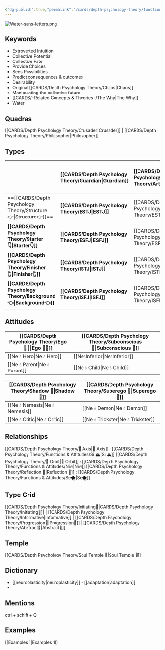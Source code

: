 ```yaml
---
{"dg-publish":true,"permalink":"/cards/depth-psychology-theory/functions-and-attitudes/ne/","noteIcon":"","created":"2022-12-27T21:20:33.776+01:00","updated":"2023-04-18T14:01:53.527+02:00"}
---
```


![Water-sans-letters.png](/img/user/EXTRAS/Images/Water-sans-letters.png)
## Keywords 
- Extroverted Intuition
- Collective Potential
- Collective Fate
- Provide Choices 
- Sees Possibilities 
- Predict consequences & outcomes 
- Desirability
- Original [[CARDS/Depth Psychology Theory/Chaos\|Chaos]]
- Manipulating the collective future 
- [[CARDS/· Related Concepts & Theories ·/The Why\|The Why]]
- Water

## Quadras
[[CARDS/Depth Psychology Theory/Crusader\|Crusader]] | [[CARDS/Depth Psychology Theory/Philosopher\|Philosopher]] 

## Types 

|            | **[[CARDS/Depth Psychology Theory/Guardian\|Guardian]]** | [[CARDS/Depth Psychology Theory/Artisan\|Artisan]] | **[[CARDS/Depth Psychology Theory/Future-Thinker\|Future-Thinker]]** | **[[CARDS/Depth Psychology Theory/Idealist\|Idealist]]** |
|:---------- |:-------- |:------- |:------------ |:-------- |
| ==[[CARDS/Depth Psychology Theory/Structure👉\|Structure👉]]== | **[[CARDS/Depth Psychology Theory/ESTJ\|ESTJ]]**     | [[CARDS/Depth Psychology Theory/ESTP\|ESTP]]    | [[CARDS/Depth Psychology Theory/ENTJ\|ENTJ]]         | [[CARDS/Depth Psychology Theory/ENFJ\|ENFJ]]     |
| **[[CARDS/Depth Psychology Theory/Starter👇\|Starter👇]]**    | **[[CARDS/Depth Psychology Theory/ESFJ\|ESFJ]]**     | [[CARDS/Depth Psychology Theory/ESFP\|ESFP]]    | **[[CARDS/Depth Psychology Theory/ENTP\|ENTP]]**         | **[[CARDS/Depth Psychology Theory/ENFP\|ENFP]]**     |
| **[[CARDS/Depth Psychology Theory/Finisher👆\|Finisher👆]]**   | **[[CARDS/Depth Psychology Theory/ISTJ\|ISTJ]]**     | [[CARDS/Depth Psychology Theory/ISTP\|ISTP]]  | [[CARDS/Depth Psychology Theory/INTJ\|INTJ]]         | [[CARDS/Depth Psychology Theory/INFJ\|INFJ]] |
| **[[CARDS/Depth Psychology Theory/Background👈\|Background👈]]** | **[[CARDS/Depth Psychology Theory/ISFJ\|ISFJ]]**     | [[CARDS/Depth Psychology Theory/ISFP\|ISFP]]    | **[[CARDS/Depth Psychology Theory/INTP\|INTP]]**         | **[[CARDS/Depth Psychology Theory/INFP\|INFP]]**     |      


## Attitudes

| [[CARDS/Depth Psychology Theory/Ego 🙋‍♂️\|Ego 🙋‍♂️]]        | [[CARDS/Depth Psychology Theory/Subconscious 🤸\|Subconscious 🤸]]    |
| -------------------- | ---------------------- |
| [[Ne 💧 Hero\|Ne 💧 Hero]]   | [[Ne💧Inferior\|Ne💧Inferior]]  |
| [[Ne 💧 Parent\|Ne 💧 Parent]] | [[Ne 💧 Child\|Ne 💧 Child]] |

| [[CARDS/Depth Psychology Theory/Shadow 👤\|Shadow 👤]]         | [[CARDS/Depth Psychology Theory/Superego 👹\|Superego 👹]]         |
| --------------------- | ----------------------- |
| [[Ne 💧 Nemesis\|Ne 💧 Nemesis]] |  [[Ne 💧 Demon\|Ne 💧 Demon]] |
| [[Ne 💧 Critic\|Ne 💧 Critic]]  | [[Ne 💧 Trickster\|Ne 💧 Trickster]] |

## Relationships 
[[CARDS/Depth Psychology Theory/🧲 Axis\|🧲 Axis]] : [[CARDS/Depth Psychology Theory/Functions & Attitudes/Si 🏔️\|Si 🏔️]]
[[CARDS/Depth Psychology Theory/🔄 Orbit\|🔄 Orbit]] : [[CARDS/Depth Psychology Theory/Functions & Attitudes/Ni🔥\|Ni🔥]]
[[CARDS/Depth Psychology Theory/Reflection 🔀\|Reflection 🔀]]  : [[CARDS/Depth Psychology Theory/Functions & Attitudes/Se🌪️\|Se🌪️]]

## Type Grid 
[[CARDS/Depth Psychology Theory/Initiating👋\|CARDS/Depth Psychology Theory/Initiating👋]] | [[CARDS/Depth Psychology Theory/Informative\|Informative]] | [[CARDS/Depth Psychology Theory/Progression🧗\|Progression🧗]] | [[CARDS/Depth Psychology Theory/Abstract💭\|Abstract💭]] 

## Temple 
[[CARDS/Depth Psychology Theory/Soul Temple 👥\|Soul Temple 👥]]

## Dictionary
- [[neuroplasticity\|neuroplasticity]] - [[adaptation\|adaptation]]
- 

## Mentions 
ctrl + schift + Q

## Examples 
[[Examples 1\|Examples 1]] 
